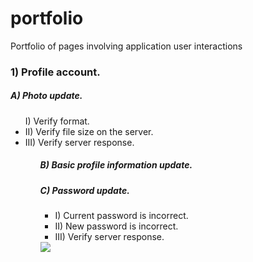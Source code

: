 # portfolio
Portfolio of pages involving application user interactions

<h3> 1) Profile account.</h3>
<h5>A) Photo update.</h5>
<ul>
  </li>I) Verify format.</li>
  <li>II) Verify file size on the server.</li>
  <li>III) Verify server response.</li>
<ul>
<h5> B) Basic profile information update.</h5>
  
<h5>C) Password update.</h5>
<ul>
    <li>I) Current password is incorrect.</li>
    <li> II) New password is incorrect.</li>
    <li>III) Verify server response.</li>
</ul>
<div style="">
  <image src="https://github.com/robert-neumann/portfolio/blob/master/20200918142043.gif"></image>
</div>


